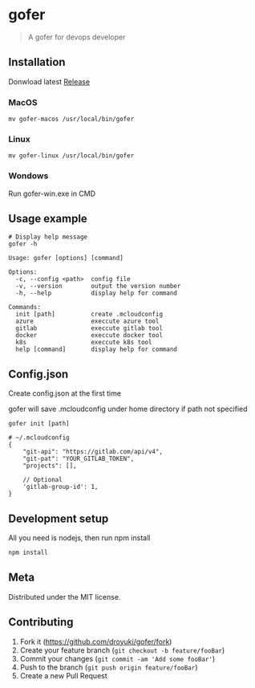# gofer

> A gofer for devops developer

## Installation

Donwload latest [Release](https://github.com/droyuki/gofer/releases)

### MacOS

```
mv gofer-macos /usr/local/bin/gofer
```

### Linux

```
mv gofer-linux /usr/local/bin/gofer
```

### Wondows

Run gofer-win.exe in CMD

## Usage example

```
# Display help message
gofer -h

Usage: gofer [options] [command]

Options:
  -c, --config <path>  config file
  -v, --version        output the version number
  -h, --help           display help for command

Commands:
  init [path]          create .mcloudconfig
  azure                execcute azure tool
  gitlab               execcute gitlab tool
  docker               execcute docker tool
  k8s                  execcute k8s tool
  help [command]       display help for command
```

## Config.json

Create config.json at the first time

gofer will save .mcloudconfig under home directory if path not specified

```
gofer init [path]

# ~/.mcloudconfig
{
    "git-api": "https://gitlab.com/api/v4",
    "git-pat": "YOUR_GITLAB_TOKEN",
    "projects": [],

    // Optional
    'gitlab-group-id': 1,
}
```

## Development setup

All you need is nodejs, then run npm install

```sh
npm install
```

## Meta

Distributed under the MIT license.

## Contributing

1. Fork it (<https://github.com/droyuki/gofer/fork>)
2. Create your feature branch (`git checkout -b feature/fooBar`)
3. Commit your changes (`git commit -am 'Add some fooBar'`)
4. Push to the branch (`git push origin feature/fooBar`)
5. Create a new Pull Request
